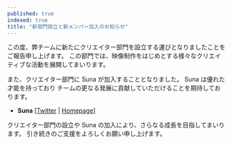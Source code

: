 ```yaml
---
published: true
indexed: true
title: "新部門設立と新メンバー加入のお知らせ"
---
```


この度、弊チームに新たにクリエイター部門を設立する運びとなりましたことを ご報告申し上げます。
この部門では、映像制作をはじめとする様々なクリエイティブな活動を展開してまいります。

また、クリエイター部門に Suna が加入することとなりました。
Suna は優れた才能を持っており チームの更なる発展に貢献していただけることを期待しております。
	
- **Suna** [[Twitter](https://twitter.com/suna0801) | [Homepage](https://suna-video.com/)]

クリエイター部門の設立や Suna の加入により、さらなる成長を目指してまいります。
引き続きのご支援をよろしくお願い申し上げます。 
